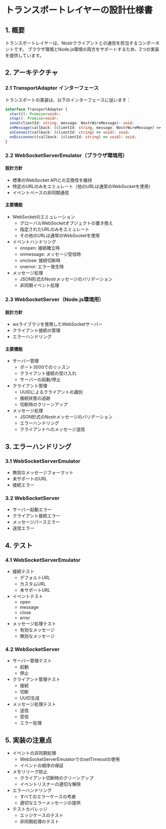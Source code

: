 # トランスポートレイヤーの設計仕様書

## 1. 概要

トランスポートレイヤーは、Nostrクライアントとの通信を担当するコンポーネントです。
ブラウザ環境とNode.js環境の両方をサポートするため、2つの実装を提供しています。

## 2. アーキテクチャ

### 2.1 TransportAdapter インターフェース

トランスポートの実装は、以下のインターフェースに従います：

```typescript
interface TransportAdapter {
  start(): Promise<void>;
  stop(): Promise<void>;
  send(clientId: string, message: NostrWireMessage): void;
  onMessage(callback: (clientId: string, message: NostrWireMessage) => void): void;
  onConnect(callback: (clientId: string) => void): void;
  onDisconnect(callback: (clientId: string) => void): void;
}
```

### 2.2 WebSocketServerEmulator（ブラウザ環境用）

#### 設計方針
- 標準のWebSocket APIとの互換性を維持
- 特定のURLのみをエミュレート（他のURLは通常のWebSocketを使用）
- イベントベースの非同期通信

#### 主要機能
- WebSocketのエミュレーション
  - グローバルWebSocketオブジェクトの置き換え
  - 指定されたURLのみをエミュレート
  - その他のURLは通常のWebSocketを使用
- イベントハンドリング
  - onopen: 接続確立時
  - onmessage: メッセージ受信時
  - onclose: 接続切断時
  - onerror: エラー発生時
- メッセージ処理
  - JSON形式のNostrメッセージのバリデーション
  - 非同期イベント処理

### 2.3 WebSocketServer（Node.js環境用）

#### 設計方針
- wsライブラリを使用したWebSocketサーバー
- クライアント接続の管理
- エラーハンドリング

#### 主要機能
- サーバー管理
  - ポート3000でのリッスン
  - クライアント接続の受け入れ
  - サーバーの起動/停止
- クライアント管理
  - UUIDによるクライアントの識別
  - 接続状態の追跡
  - 切断時のクリーンアップ
- メッセージ処理
  - JSON形式のNostrメッセージのバリデーション
  - エラーハンドリング
  - クライアントへのメッセージ送信

## 3. エラーハンドリング

### 3.1 WebSocketServerEmulator
- 無効なメッセージフォーマット
- 未サポートのURL
- 接続エラー

### 3.2 WebSocketServer
- サーバー起動エラー
- クライアント接続エラー
- メッセージパースエラー
- 送信エラー

## 4. テスト

### 4.1 WebSocketServerEmulator
- 接続テスト
  - デフォルトURL
  - カスタムURL
  - 未サポートURL
- イベントテスト
  - open
  - message
  - close
  - error
- メッセージ処理テスト
  - 有効なメッセージ
  - 無効なメッセージ

### 4.2 WebSocketServer
- サーバー管理テスト
  - 起動
  - 停止
- クライアント管理テスト
  - 接続
  - 切断
  - UUID生成
- メッセージ処理テスト
  - 送信
  - 受信
  - エラー処理

## 5. 実装の注意点

- イベントの非同期処理
  - WebSocketServerEmulatorでのsetTimeoutの使用
  - イベントの順序の保証
- メモリリーク防止
  - クライアント切断時のクリーンアップ
  - イベントリスナーの適切な解除
- エラーハンドリング
  - すべてのエラーケースの考慮
  - 適切なエラーメッセージの提供
- テストカバレッジ
  - エッジケースのテスト
  - 非同期処理のテスト

